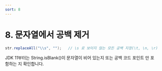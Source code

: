 ```yaml
---
sort: 8
---
```


# 8. 문자열에서 공백 제거  

```java  
str.replaceAll("\\s", "");   // \s 로 보이지 않는 모든 공백 지정(\t, \n, \r)  
```  
JDK 11부터는 String.isBlank()이 문자열이 비어 있는지 또는 공백 코드 포인트 만 포함하는 지 확인합니다.
<!--stackedit_data:
eyJoaXN0b3J5IjpbLTEyMDIzNzY1ODVdfQ==
-->